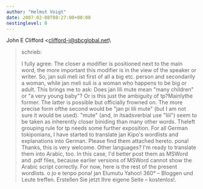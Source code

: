 ```yaml
---
author: "Helmut Voigt"
date: 2007-02-08T08:27:00+00:00
nestinglevel: 0
---
```

John E Clifford <[clifford-j@sbcglobal.net](mailto://clifford-j@sbcglobal.net)\
> schrieb: 
> 
> I fully agree. The closer a modifier is positioned next to the main word, the more important
> this modifier is in the view of the speaker or writer. So, jan suli meli ist first of all a big
> etc. person and secondarily a woman, while jan meli suli is a woman who happens to be big or
> adult.
> This brings me to ask: Does jan lili mute mean "many children" or "a very young baby"? Or is
> this just the ambiguity of tp?Mainlythe former. The latter is possible but officially frowned on. The more precise form ofthe second would be "jan pi lili mute" (but I am not sure it would be used). "mute" (and, in itsadsverbial use "lili") seem to be taken as inherently closer biniding than many other words. Theleft grouping rule for tp needs some further exposition.
> For all German tokiponians, I have started to translate jan Kipo's wordlists and explanations
> into German. Please find them attached hereto.
> pona!
>Thanks, this is very welcome. Other languages? I'm ready to translate them into Arabic, too. In this case, I'd better post them as MSWord and .pdf files, because earlier versions of MSWord cannot show the Arabic script correctly. For now, here is the rest of the present wordlists. o jo e tenpo pona! jan Elumutu Yahoo! 360° – Bloggen und Leute treffen. Erstellen Sie jetzt Ihre eigene Seite – kostenlos!.